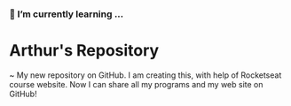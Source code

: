 ###  🌱 I’m currently learning ...
# Arthur's Repository
~
My new repository on GitHub.
I am creating this, with help of Rocketseat course website.
Now I can share all my programs and my web site on GitHub!
<!--
**arthurgerhardt/arthurgerhardt** is a ✨ _special_ ✨ repository because its `README.md` (this file) appears on your GitHub profile.

Here are some ideas to get you started:

- 🔭 I’m currently working on ...
- 🌱 I’m currently learning ...
- 👯 I’m looking to collaborate on ...
- 🤔 I’m looking for help with ...
- 💬 Ask me about ...
- 📫 How to reach me: ...
- 😄 Pronouns: ...
- ⚡ Fun fact: ...
-->

